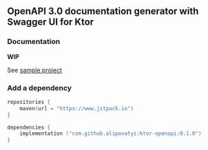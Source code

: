 ## OpenAPI 3.0 documentation generator with Swagger UI for Ktor

### Documentation
**WIP**

See [sample project](sample)

### Add a dependency
```kotlin
repositories {
    maven(url = "https://www.jitpack.io")
}
```
```kotlin
dependencies {
    implementation ("com.github.alipovatyi:ktor-openapi:0.1.0")
}
```
